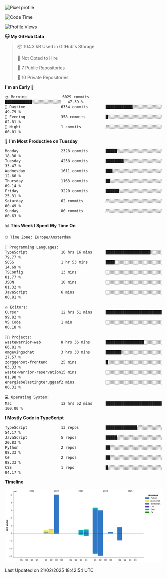 ![Pixel profile](https://pixel-profile.vercel.app/api/github-stats?username=Atchferox&screen_effect=true&theme=rainbow
)


<!--START_SECTION:waka-->
![Code Time](http://img.shields.io/badge/Code%20Time-543%20hrs%2059%20mins-blue)

![Profile Views](http://img.shields.io/badge/Profile%20Views-0-blue)

**🐱 My GitHub Data** 

> 📦 104.3 kB Used in GitHub's Storage 
 > 
> 🚫 Not Opted to Hire
 > 
> 📜 7 Public Repositories 
 > 
> 🔑 10 Private Repositories 
 > 
**I'm an Early 🐤** 

```text
🌞 Morning                6029 commits        ████████████░░░░░░░░░░░░░   47.39 % 
🌆 Daytime                6334 commits        ████████████░░░░░░░░░░░░░   49.79 % 
🌃 Evening                358 commits         █░░░░░░░░░░░░░░░░░░░░░░░░   02.81 % 
🌙 Night                  1 commits           ░░░░░░░░░░░░░░░░░░░░░░░░░   00.01 % 
```
📅 **I'm Most Productive on Tuesday** 

```text
Monday                   2328 commits        █████░░░░░░░░░░░░░░░░░░░░   18.30 % 
Tuesday                  4258 commits        ████████░░░░░░░░░░░░░░░░░   33.47 % 
Wednesday                1611 commits        ███░░░░░░░░░░░░░░░░░░░░░░   12.66 % 
Thursday                 1163 commits        ██░░░░░░░░░░░░░░░░░░░░░░░   09.14 % 
Friday                   3220 commits        ██████░░░░░░░░░░░░░░░░░░░   25.31 % 
Saturday                 62 commits          ░░░░░░░░░░░░░░░░░░░░░░░░░   00.49 % 
Sunday                   80 commits          ░░░░░░░░░░░░░░░░░░░░░░░░░   00.63 % 
```


📊 **This Week I Spent My Time On** 

```text
🕑︎ Time Zone: Europe/Amsterdam

💬 Programming Languages: 
TypeScript               10 hrs 16 mins      ████████████████████░░░░░   79.77 % 
SCSS                     1 hr 53 mins        ████░░░░░░░░░░░░░░░░░░░░░   14.69 % 
TSConfig                 13 mins             ░░░░░░░░░░░░░░░░░░░░░░░░░   01.77 % 
JSON                     10 mins             ░░░░░░░░░░░░░░░░░░░░░░░░░   01.32 % 
JavaScript               6 mins              ░░░░░░░░░░░░░░░░░░░░░░░░░   00.81 % 

🔥 Editors: 
Cursor                   12 hrs 51 mins      █████████████████████████   99.82 % 
VS Code                  1 min               ░░░░░░░░░░░░░░░░░░░░░░░░░   00.18 % 

🐱‍💻 Projects: 
wastewarrior-web         8 hrs 36 mins       █████████████████░░░░░░░░   66.81 % 
omgevingschat            3 hrs 33 mins       ███████░░░░░░░░░░░░░░░░░░   27.57 % 
zorggenoot-frontend      25 mins             █░░░░░░░░░░░░░░░░░░░░░░░░   03.33 % 
waste-warrior-reservation15 mins             ░░░░░░░░░░░░░░░░░░░░░░░░░   01.98 % 
energiebelastingteruggaaf2 mins              ░░░░░░░░░░░░░░░░░░░░░░░░░   00.31 % 

💻 Operating System: 
Mac                      12 hrs 52 mins      █████████████████████████   100.00 % 
```

**I Mostly Code in TypeScript** 

```text
TypeScript               13 repos            ██████████████░░░░░░░░░░░   54.17 % 
JavaScript               5 repos             █████░░░░░░░░░░░░░░░░░░░░   20.83 % 
Python                   2 repos             ██░░░░░░░░░░░░░░░░░░░░░░░   08.33 % 
C#                       2 repos             ██░░░░░░░░░░░░░░░░░░░░░░░   08.33 % 
CSS                      1 repo              █░░░░░░░░░░░░░░░░░░░░░░░░   04.17 % 
```



**Timeline**

![Lines of Code chart](https://raw.githubusercontent.com/Atchferox/Atchferox/main/assets/bar_graph.png)


 Last Updated on 21/02/2025 18:42:54 UTC
<!--END_SECTION:waka-->
